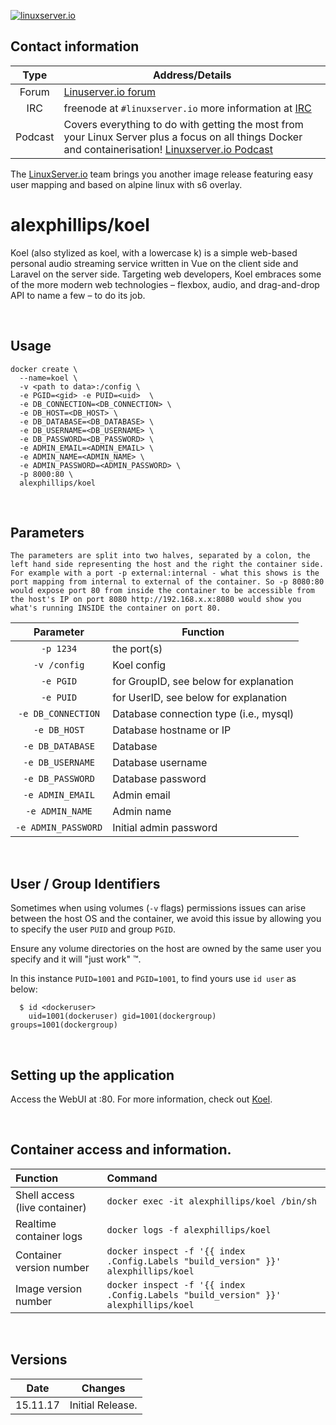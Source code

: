 [linuxserverurl]: https://linuxserver.io
[forumurl]: https://forum.linuxserver.io
[ircurl]: https://www.linuxserver.io/irc/
[podcasturl]: https://www.linuxserver.io/podcast/
[appurl]: www.example.com
[hub]: https://hub.docker.com/r/example/example/


[![linuxserver.io](https://raw.githubusercontent.com/linuxserver/docker-templates/master/linuxserver.io/img/linuxserver_medium.png?v=4&s=4000)][linuxserverurl]


## Contact information

| Type | Address/Details |
| :---: | --- |
| Forum | [Linuserver.io forum][forumurl] |
| IRC | freenode at `#linuxserver.io` more information at [IRC][ircurl] |
| Podcast | Covers everything to do with getting the most from your Linux Server plus a focus on all things Docker and containerisation! [Linuxserver.io Podcast][podcasturl] |


The [LinuxServer.io][linuxserverurl] team brings you another image release featuring easy user mapping and based on alpine linux with s6 overlay.

# alexphillips/koel

Koel (also stylized as koel, with a lowercase k) is a simple web-based personal audio streaming service written in Vue on the client side and Laravel on the server side. Targeting web developers, Koel embraces some of the more modern web technologies – flexbox, audio, and drag-and-drop API to name a few – to do its job.

&nbsp;

## Usage

```
docker create \
  --name=koel \
  -v <path to data>:/config \
  -e PGID=<gid> -e PUID=<uid>  \
  -e DB_CONNECTION=<DB_CONNECTION> \
  -e DB_HOST=<DB_HOST> \
  -e DB_DATABASE=<DB_DATABASE> \
  -e DB_USERNAME=<DB_USERNAME> \
  -e DB_PASSWORD=<DB_PASSWORD> \
  -e ADMIN_EMAIL=<ADMIN_EMAIL> \
  -e ADMIN_NAME=<ADMIN_NAME> \
  -e ADMIN_PASSWORD=<ADMIN_PASSWORD> \
  -p 8000:80 \
  alexphillips/koel
```

&nbsp;

## Parameters

`The parameters are split into two halves, separated by a colon, the left hand side representing the host and the right the container side.
For example with a port -p external:internal - what this shows is the port mapping from internal to external of the container.
So -p 8080:80 would expose port 80 from inside the container to be accessible from the host's IP on port 8080
http://192.168.x.x:8080 would show you what's running INSIDE the container on port 80.`

| Parameter | Function |
| :---: | --- |
| `-p 1234` | the port(s) |
| `-v /config` | Koel config |
| `-e PGID` | for GroupID, see below for explanation |
| `-e PUID` | for UserID, see below for explanation |
| `-e DB_CONNECTION` | Database connection type (i.e., mysql) |
| `-e DB_HOST` | Database hostname or IP |
| `-e DB_DATABASE` | Database |
| `-e DB_USERNAME` | Database username |
| `-e DB_PASSWORD` | Database password |
| `-e ADMIN_EMAIL` | Admin email |
| `-e ADMIN_NAME` | Admin name |
| `-e ADMIN_PASSWORD` | Initial admin password |

&nbsp;

## User / Group Identifiers

Sometimes when using volumes (`-v` flags) permissions issues can arise between the host OS and the container, we avoid this issue by allowing you to specify the user `PUID` and group `PGID`.

Ensure any volume directories on the host are owned by the same user you specify and it will "just work" &trade;.

In this instance `PUID=1001` and `PGID=1001`, to find yours use `id user` as below:

```
  $ id <dockeruser>
    uid=1001(dockeruser) gid=1001(dockergroup) groups=1001(dockergroup)
```

&nbsp;

## Setting up the application

Access the WebUI at <your-ip>:80. For more information, check out [Koel](https://github.com/phanan/koel).


&nbsp;

## Container access and information.

| Function | Command |
| :--- | :--- |
| Shell access (live container) | `docker exec -it alexphillips/koel /bin/sh` |
| Realtime container logs | `docker logs -f alexphillips/koel` |
| Container version number | `docker inspect -f '{{ index .Config.Labels "build_version" }}' alexphillips/koel` |
| Image version number |  `docker inspect -f '{{ index .Config.Labels "build_version" }}' alexphillips/koel` |

&nbsp;

## Versions

|  Date | Changes |
| :---: | --- |
| 15.11.17 |  Initial Release. |
